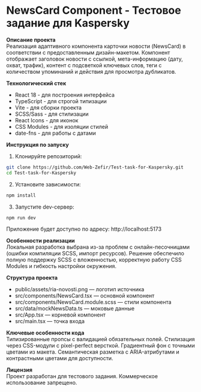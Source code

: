 # NewsCard Component - Тестовое задание для Kaspersky

**Описание проекта**  
Реализация адаптивного компонента карточки новости (NewsCard) в соответствии с предоставленным дизайн-макетом. Компонент отображает заголовок новости с ссылкой, мета-информацию (дату, охват, трафик), контент с подсветкой ключевых слов, теги с количеством упоминаний и действия для просмотра дубликатов.

**Технологический стек**  
- React 18 - для построения интерфейса
- TypeScript - для строгой типизации
- Vite - для сборки проекта
- SCSS/Sass - для стилизации
- React Icons - для иконок
- CSS Modules - для изоляции стилей
- date-fns - для работы с датами

**Инструкция по запуску**  
1. Клонируйте репозиторий:  
```bash
git clone https://github.com/Web-Zefir/Test-task-for-Kaspersky.git 
cd Test-task-for-Kaspersky
```
2. Установите зависимости:  
```bash 
npm install
```  
3. Запустите dev-сервер:  
```bash 
npm run dev
```  
Приложение будет доступно по адресу: http://localhost:5173

**Особенности реализации**  
Локальная разработка выбрана из-за проблем с онлайн-песочницами (ошибки компиляции SCSS, импорт ресурсов). Решение обеспечило полную поддержку SCSS с вложенностью, корректную работу CSS Modules и гибкость настройки окружения.

**Структура проекта**  
- public/assets/ria-novosti.png — логотип источника  
- src/components/NewsCard.tsx — основной компонент  
- src/components/NewsCard.module.scss — стили компонента  
- src/data/mockNewsData.ts — моковые данные  
- src/App.tsx — корневой компонент  
- src/main.tsx — точка входа  

**Ключевые особенности кода**  
Типизированные пропсы с валидацией обязательных полей. Стилизация через CSS-модули с pixel-perfect версткой. Градиентный фон с точными цветами из макета. Семантическая разметка с ARIA-атрибутами и контрастными цветами для доступности.

**Лицензия**  
Проект разработан для тестового задания. Коммерческое использование запрещено.